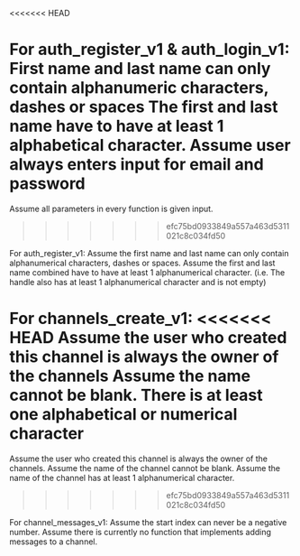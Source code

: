 <<<<<<< HEAD

For auth_register_v1 & auth_login_v1:
First name and last name can only contain alphanumeric characters, dashes or spaces
The first and last name have to have at least 1 alphabetical character.
Assume user always enters input for email and password
=======
Assume all parameters in every function is given input. 

>>>>>>> efc75bd0933849a557a463d5311021c8c034fd50

For auth_register_v1:
Assume the first name and last name can only contain alphanumerical characters, dashes or spaces.
Assume the first and last name combined have to have at least 1 alphanumerical character.
(i.e. The handle also has at least 1 alphanumerical character and is not empty)


For channels_create_v1:
<<<<<<< HEAD
Assume the user who created this channel is always the owner of the channels
Assume the name cannot be blank. There is at least one alphabetical or numerical character
=======
Assume the user who created this channel is always the owner of the channels.
Assume the name of the channel cannot be blank. 
Assume the name of the channel has at least 1 alphanumerical character.

>>>>>>> efc75bd0933849a557a463d5311021c8c034fd50

For channel_messages_v1:
Assume the start index can never be a negative number. 
Assume there is currently no function that implements adding messages to a channel. 


    
 


